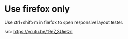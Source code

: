 # Use firefox only

Use ctrl+shift+m in firefox to open responsive layout tester.

src: https://youtu.be/19e7_3UmQrI
